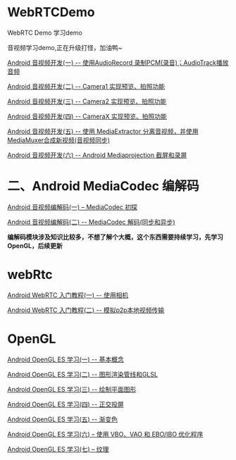 # WebRTCDemo
WebRTC Demo 学习demo


音视频学习demo,正在升级打怪，加油鸭~

[Android 音视频开发(一) -- 使用AudioRecord 录制PCM(录音)；AudioTrack播放音频](https://blog.csdn.net/u011418943/article/details/107224028)

[Android 音视频开发(二) -- Camera1 实现预览、拍照功能](https://blog.csdn.net/u011418943/article/details/107256406)

[Android 音视频开发(三) -- Camera2 实现预览、拍照功能](https://blog.csdn.net/u011418943/article/details/107279236)

[Android 音视频开发(四) -- CameraX 实现预览、拍照功能](https://blog.csdn.net/u011418943/article/details/107321420)

[Android 音视频开发(五) -- 使用 MediaExtractor 分离音视频，并使用 MediaMuxer合成新视频(音视频同步)](https://blog.csdn.net/u011418943/article/details/107340700)

[Android 音视频开发(六) -- Android Mediaprojection 截屏和录屏](https://blog.csdn.net/u011418943/article/details/115675871)


# 二、Android MediaCodec 编解码
[Android 音视频编解码(一) – MediaCodec 初探](https://blog.csdn.net/u011418943/article/details/107448870)

[Android 音视频编解码(二) -- MediaCodec 解码(同步和异步)](https://blog.csdn.net/u011418943/article/details/107561111)

**编解码模块涉及知识比较多，不想了解个大概，这个东西需要持续学习，先学习OpenGL，后续更新**

# webRtc
[Android WebRTC 入门教程(一) -- 使用相机](https://blog.csdn.net/u011418943/article/details/127108642)

[Android WebRTC 入门教程(二) -- 模拟p2p本地视频传输](https://blog.csdn.net/u011418943/article/details/127117836)


# OpenGL 


[Android OpenGL ES 学习(一) -- 基本概念](https://blog.csdn.net/u011418943/article/details/127950019?spm=1001.2014.3001.5502)

[Android OpenGL ES 学习(二) -- 图形渲染管线和GLSL](https://blog.csdn.net/u011418943/article/details/128048284?spm=1001.2014.3001.5502)

[Android OpenGL ES 学习(三) -- 绘制平面图形](https://blog.csdn.net/u011418943/article/details/128049711)

 [Android OpenGL ES 学习(四) -- 正交投屏](https://blog.csdn.net/u011418943/article/details/128052420)
 
[Android OpenGL ES 学习(五) -- 渐变色](https://blog.csdn.net/u011418943/article/details/128120008?spm=1001.2014.3001.5502)

[Android OpenGL ES 学习(六) – 使用 VBO、VAO 和 EBO/IBO 优化程序](https://mp.csdn.net/mp_blog/creation/success/128150904)

[Android OpenGL ES 学习(七) – 纹理 ](https://blog.csdn.net/u011418943/article/details/128163235?spm=1001.2014.3001.5502)








